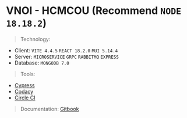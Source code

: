 # VNOI - HCMCOU (Recommend `NODE 18.18.2`)

> Technology:

- Client: `VITE 4.4.5` `REACT 18.2.0` `MUI 5.14.4`
- Server: `MICROSERVICE` `GRPC` `RABBITMQ` `EXPRESS`
- Database: `MONGODB 7.0`

> Tools:

- [Cypress](https://www.cypress.io/)
- [Codacy](https://www.codacy.com/)
- [Circle CI](https://circleci.com/)

> Documentation: [Gitbook](https://vnoi-doc.dorara.id.vn/)
